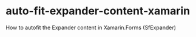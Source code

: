 # auto-fit-expander-content-xamarin
How to autofit the Expander content in Xamarin.Forms (SfExpander)
